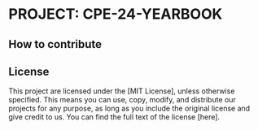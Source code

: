 
# PROJECT: CPE-24-YEARBOOK

## How to contribute

## License

This project are licensed under the [MIT License], unless otherwise specified. This means you can use, copy, modify, and distribute our projects for any purpose, as long as you include the original license and give credit to us. You can find the full text of the license [here].
